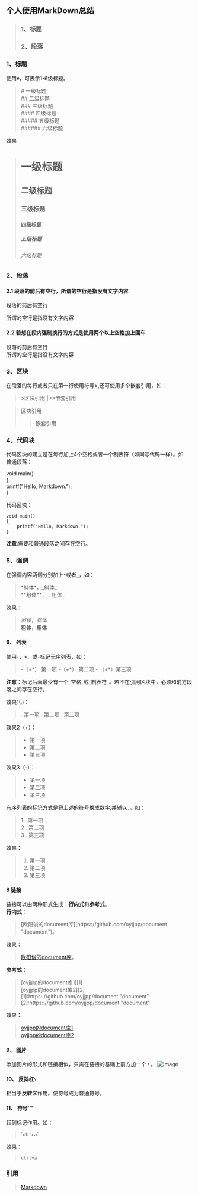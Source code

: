 ## 个人使用MarkDown总结
> ### 1、标题
> ### 2、段落

### 1、标题

使用`#`，可表示1-6级标题。

> \# 一级标题  
> \## 二级标题  
> \### 三级标题  
> \#### 四级标题  
> \##### 五级标题  
> \###### 六级标题  


效果
> # 一级标题
> ## 二级标题
> ### 三级标题
> #### 四级标题
> ##### 五级标题
> ###### 六级标题

### 2、段落

#### 2.1 段落的前后有空行，所谓的空行是指没有文字内容
段落的前后有空行

所谓的空行是指没有文字内容
#### 2.2 若想在段内强制换行的方式是使用两个以上空格加上回车
段落的前后有空行  
所谓的空行是指没有文字内容  


### 3、区块
在段落的每行或者只在第一行使用符号>,还可使用多个嵌套引用，如：
> \>区块引用
> |>>嵌套引用

> 区块引用
>> 嵌套引用

### 4、代码块

代码区块的建立是在每行加上4个空格或者一个制表符（如同写代码一样）。如    
普通段落：

void main()    
{    
    printf("Hello, Markdown.");    
}    

代码区块：

    void main()
    {
        printf("Hello, Markdown.");
    }

**注意**:需要和普通段落之间存在空行。

### 5、强调
在强调内容两侧分别加上`*`或者`_`，如：
> \*斜体\*，\_斜体\_    
> \*\*粗体\*\*，\_\_粗体\_\_

效果：
> *斜体*，_斜体_    
> **粗体**，__粗体__

#### 6、 列表
使用`·`、`+`、或`-`标记无序列表，如：
> \-（+\*） 第一项
> \-（+\*） 第二项
> \- （+\*）第三项

**注意**：标记后面最少有一个_空格_或_制表符_。若不在引用区块中，必须和前方段落之间存在空行。

效果1(.)：
> . 第一项
> . 第二项
> . 第三项

效果2（+）：
> + 第一项
> + 第二项
> + 第三项

效果3（-）：
> - 第一项
> - 第二项
> - 第三项

有序列表的标记方式是将上述的符号换成数字,并辅以`.`，如：
> 1 . 第一项   
> 2 . 第二项    
> 3 . 第三项    

效果：
> 1. 第一项
> 2. 第二项
> 3. 第三项

#### 8 链接
链接可以由两种形式生成：**行内式**和**参考式**。    
**行内式**：
> \[欧阳俊的document库\]\(https:://github.com/oyjjpp/document "document"\)。

效果：
> [欧阳俊的document库](https:://github.com/oyjjpp/document "document")。

**参考式**：
> \[oyjjpp的document库1\]\[1\]    
> \[oyjjpp的document库2\]\[2\]    
> \[1\]:https:://github.com/oyjjpp/document "document"    
> \[2\]:https:://github.com/oyjjpp/document "document"    

效果：
> [oyjjpp的document库1][1]    
> [oyjjpp的document库2][2]

[1]: https:://github.com/oyjjpp/document "document"
[2]: https:://github.com/oyjjpp/document "document"

#### 9、 图片
添加图片的形式和链接相似，只需在链接的基础上前方加一个`！`。
![image](http://p1.pstatp.com/origin/184f0000e21ad423057e)


#### 10、 反斜杠`\`
相当于**反转义**作用。使符号成为普通符号。

#### 11、 符号'`'
起到标记作用。如：
>\`ctrl+a\`

效果：
>`ctrl+a`    


### 引用
> [Markdown][1]

[1]: https://github.com/oyjjpp/Markdown/blob/master/README.md